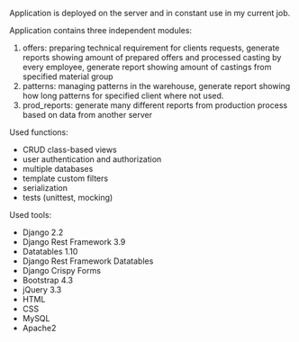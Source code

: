 Application is deployed on the server and in constant use in my current job.

Application contains three independent modules:
1.	offers: preparing technical requirement for clients requests, generate reports showing amount of prepared offers and processed casting by every employee, generate report showing amount of castings from specified material group
2.	patterns: managing patterns in the warehouse, generate report showing how long patterns for specified client where not used.
3.	prod_reports: generate many different reports from production process based on data from another server

Used functions:
- CRUD class-based views
- user authentication and authorization
- multiple databases
- template custom filters
- serialization
- tests (unittest, mocking)

Used tools:
- Django 2.2
- Django Rest Framework 3.9
- Datatables 1.10
- Django Rest Framework Datatables
- Django Crispy Forms
- Bootstrap 4.3
- jQuery 3.3
- HTML
- CSS
- MySQL
- Apache2
